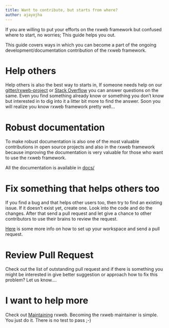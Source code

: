 ```yaml
---
title: Want to contribute, but starts from where?
author: ajayojha
---
```

If you are willing to put your efforts on the rxweb framework but confused where to start, no worries; This guide helps you out.

This guide covers ways in which you can become a part of the ongoing development/documentation contribution of the rxweb framework.

# Help others
Help others is also the best way to starts in, If someone needs help on our [gitter/rxweb-project](https://gitter.im/rxweb-project) or [Stack Overflow](https://stackoverflow.com/search?q=rxweb) you can answer questions on the same. Even you find something already know or something you don’t know but interested in to dig into it a litter bit more to find the answer. Soon you will realize you know rxweb framework pretty well…

# Robust documentation
To make robust documentation is also one of the most valuable contributions in open source projects and also in the rxweb framework because improving the documentation is very valuable for those who want to use the rxweb framework.

All the documentation is available in [docs/](https://github.com/rxweb/rxweb/tree/master/docs)

# Fix something that helps others too
If you find a bug and that helps other users too, then try to find an existing issue. If it doesn’t exist yet, create one. Look into the code and do the changes. After that send a pull request and let give a chance to other contributors to use their brains to review the request.

[Here](contributing) is some more info on how to set up your workspace and send a pull request.

# Review Pull Request
Check out the list of outstanding pull request and if there is something you might be interested in give better suggestion or approach how to fix this problem? Let us know….

# I want to help more
Check out [Maintaining](maintaining) rxweb. Becoming the rxweb maintainer is simple. You just do it. There is no test to pass ;-)

